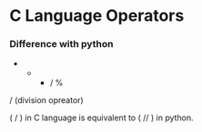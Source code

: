 # C Language Operators

### Difference with python

+ - * / %

/ (division opreator)

( / ) in C language is equivalent to ( // ) in python.
